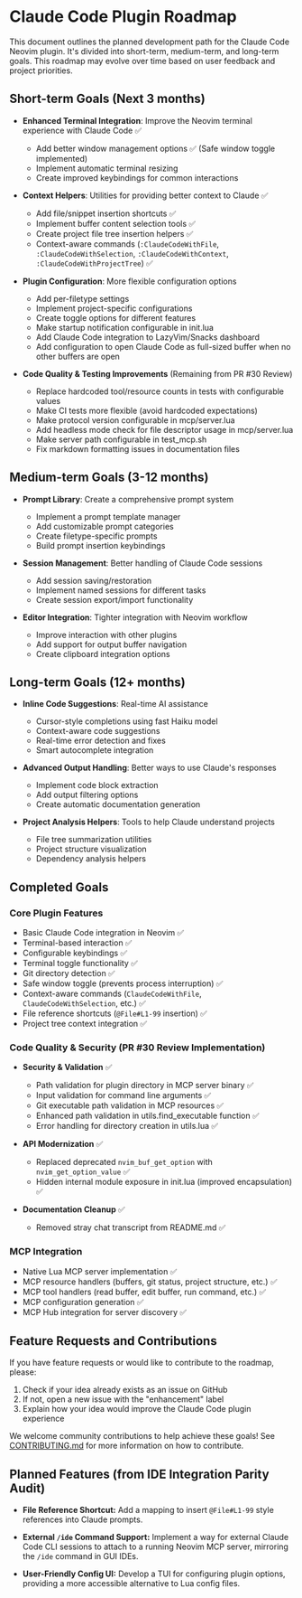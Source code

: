 # Claude Code Plugin Roadmap

This document outlines the planned development path for the Claude Code Neovim plugin. It's divided into short-term, medium-term, and long-term goals. This roadmap may evolve over time based on user feedback and project priorities.

## Short-term Goals (Next 3 months)

- **Enhanced Terminal Integration**: Improve the Neovim terminal experience with Claude Code ✅
  - Add better window management options ✅ (Safe window toggle implemented)
  - Implement automatic terminal resizing
  - Create improved keybindings for common interactions

- **Context Helpers**: Utilities for providing better context to Claude ✅
  - Add file/snippet insertion shortcuts ✅
  - Implement buffer content selection tools ✅
  - Create project file tree insertion helpers ✅
  - Context-aware commands (`:ClaudeCodeWithFile`, `:ClaudeCodeWithSelection`, `:ClaudeCodeWithContext`, `:ClaudeCodeWithProjectTree`) ✅

- **Plugin Configuration**: More flexible configuration options
  - Add per-filetype settings
  - Implement project-specific configurations
  - Create toggle options for different features
  - Make startup notification configurable in init.lua
  - Add Claude Code integration to LazyVim/Snacks dashboard
  - Add configuration to open Claude Code as full-sized buffer when no other buffers are open

- **Code Quality & Testing Improvements** (Remaining from PR #30 Review)
  - Replace hardcoded tool/resource counts in tests with configurable values
  - Make CI tests more flexible (avoid hardcoded expectations)
  - Make protocol version configurable in mcp/server.lua
  - Add headless mode check for file descriptor usage in mcp/server.lua
  - Make server path configurable in test_mcp.sh
  - Fix markdown formatting issues in documentation files

## Medium-term Goals (3-12 months)

- **Prompt Library**: Create a comprehensive prompt system
  - Implement a prompt template manager
  - Add customizable prompt categories
  - Create filetype-specific prompts
  - Build prompt insertion keybindings

- **Session Management**: Better handling of Claude Code sessions
  - Add session saving/restoration
  - Implement named sessions for different tasks
  - Create session export/import functionality

- **Editor Integration**: Tighter integration with Neovim workflow
  - Improve interaction with other plugins
  - Add support for output buffer navigation
  - Create clipboard integration options

## Long-term Goals (12+ months)

- **Inline Code Suggestions**: Real-time AI assistance
  - Cursor-style completions using fast Haiku model
  - Context-aware code suggestions
  - Real-time error detection and fixes
  - Smart autocomplete integration

- **Advanced Output Handling**: Better ways to use Claude's responses
  - Implement code block extraction
  - Add output filtering options
  - Create automatic documentation generation

- **Project Analysis Helpers**: Tools to help Claude understand projects
  - File tree summarization utilities
  - Project structure visualization
  - Dependency analysis helpers

## Completed Goals

### Core Plugin Features
- Basic Claude Code integration in Neovim ✅
- Terminal-based interaction ✅
- Configurable keybindings ✅
- Terminal toggle functionality ✅
- Git directory detection ✅
- Safe window toggle (prevents process interruption) ✅
- Context-aware commands (`ClaudeCodeWithFile`, `ClaudeCodeWithSelection`, etc.) ✅
- File reference shortcuts (`@File#L1-99` insertion) ✅
- Project tree context integration ✅

### Code Quality & Security (PR #30 Review Implementation)
- **Security & Validation** ✅
  - Path validation for plugin directory in MCP server binary ✅
  - Input validation for command line arguments ✅
  - Git executable path validation in MCP resources ✅
  - Enhanced path validation in utils.find_executable function ✅
  - Error handling for directory creation in utils.lua ✅

- **API Modernization** ✅
  - Replaced deprecated `nvim_buf_get_option` with `nvim_get_option_value` ✅
  - Hidden internal module exposure in init.lua (improved encapsulation) ✅

- **Documentation Cleanup** ✅
  - Removed stray chat transcript from README.md ✅

### MCP Integration
- Native Lua MCP server implementation ✅
- MCP resource handlers (buffers, git status, project structure, etc.) ✅
- MCP tool handlers (read buffer, edit buffer, run command, etc.) ✅
- MCP configuration generation ✅
- MCP Hub integration for server discovery ✅

## Feature Requests and Contributions

If you have feature requests or would like to contribute to the roadmap, please:

1. Check if your idea already exists as an issue on GitHub
2. If not, open a new issue with the "enhancement" label
3. Explain how your idea would improve the Claude Code plugin experience

We welcome community contributions to help achieve these goals! See [CONTRIBUTING.md](CONTRIBUTING.md) for more information on how to contribute.

## Planned Features (from IDE Integration Parity Audit)

- **File Reference Shortcut:**
  Add a mapping to insert `@File#L1-99` style references into Claude prompts.

- **External `/ide` Command Support:**
  Implement a way for external Claude Code CLI sessions to attach to a running Neovim MCP server, mirroring the `/ide` command in GUI IDEs.

- **User-Friendly Config UI:**
  Develop a TUI for configuring plugin options, providing a more accessible alternative to Lua config files.
